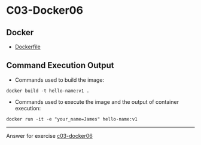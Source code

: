 # C03-Docker06

## Docker 
- [Dockerfile](Dockerfile)

## Command Execution Output
- Commands used to build  the image:
```
docker build -t hello-name:v1 .
```

- Commands used to execute the image and the output of container execution:
```
docker run -it -e "your_name=James" hello-name:v1
```

<!-- Don't change anything below this point-->
<!-- Before commiting, remove both commented lines--> 
***
Answer for exercise [c03-docker06](https://github.com/devopsacademyau/academy/blob/af3225a3436f263164e8daebc6bbd1ef3122b900/classes/03class/exercises/c03-docker06/README.md)